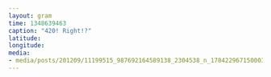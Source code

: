 ```yaml
---
layout: gram
time: 1348639463
caption: "420! Right!?"
latitude: 
longitude: 
media:
- media/posts/201209/11199515_987692164589138_2304538_n_17842296715000351.jpg
---
```


